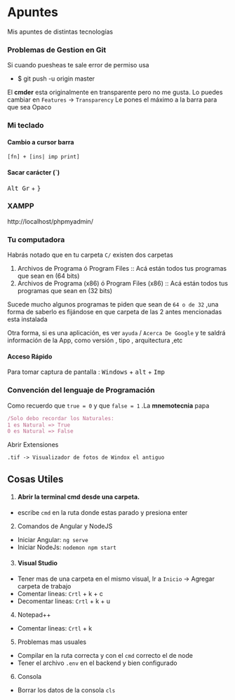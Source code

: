 # Apuntes

Mis apuntes de distintas tecnologías

### Problemas de Gestion en Git
Si cuando puesheas te sale error de permiso usa
- $ git push -u origin master



El **cmder** esta originalmente en transparente pero no me gusta. Lo puedes cambiar en `Features` -> `Transparency`  Le pones el máximo a la barra para que sea Opaco

### Mi teclado 

#### Cambio a cursor barra

````
[fn] + [ins| imp print]
````

#### Sacar carácter (`)

<kbd>Alt Gr</kbd> + <kbd>}</kbd>



### XAMPP

http://localhost/phpmyadmin/



### Tu computadora

Habrás notado que en tu carpeta `C/` existen dos carpetas

1. Archivos de Programa ó Program Files :: Acá están todos tus programas que sean en (64 bits)
2. Archivos de Programa (x86) ó Program Files (x86) :: Acá están todos tus programas que sean en (32 bits)

Sucede mucho algunos programas te piden que sean de `64 o de 32` ,una forma de saberlo es fijándose en que carpeta de las 2 antes mencionadas esta instalada

Otra forma, si es una aplicación, es ver  `ayuda`  / `Acerca De Google`  y te saldrá información de la App, como versión , tipo , arquitectura ,etc



#### Acceso Rápido

Para tomar captura de pantalla :  <kbd>Windows</kbd> + <kbd>alt</kbd> + <kbd>Imp</kbd> 



### Convención del lenguaje de Programación

Como recuerdo que `true = 0` y que  `false = 1` .La **mnemotecnia** papa

````javascript
/Solo debo recordar los Naturales:
1 es Natural => True
0 es Natural => False
````

Abrir Extensiones

````
.tif -> Visualizador de fotos de Windox el antiguo
````



## Cosas Utiles
1. #### Abrir la terminal cmd desde una carpeta.
- escribe `cmd` en la ruta donde estas parado y presiona enter
2. Comandos de Angular y NodeJS
- Iniciar Angular: `ng serve` 
- Iniciar NodeJs: `nodemon npm start`
3. #### Visual Studio
- Tener mas de una carpeta en el mismo visual, Ir a `Inicio` -> Agregar carpeta de trabajo
- Comentar lineas: `Crtl` + k + c
- Decomentar lineas: `Crtl` + k + u
4. Notepad++
- Comentar lineas: `Crtl` + k
5. Problemas mas usuales
- Compilar en la ruta correcta y con el `cmd` correcto el de node
- Tener el archivo `.env` en el backend y bien configurado

6. Consola
- Borrar los datos de la consola `cls`